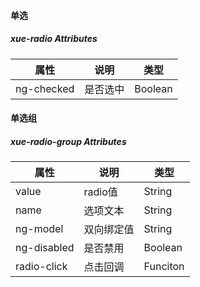 #### 单选
##### xue-radio Attributes

| 属性         | 说明             | 类型    |
| ------------ | ---------------- | ------- |
| ng-checked   | 是否选中        |   Boolean|

#### 单选组
##### xue-radio-group Attributes

| 属性         | 说明             | 类型    |
| ------------ | ---------------- | ------- |
| value   | radio值        |   String|
| name  | 选项文本       |   String|
| ng-model  | 双向绑定值       |   String|
| ng-disabled  | 是否禁用       |   Boolean|
| radio-click  | 点击回调       |   Funciton|